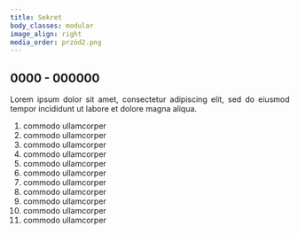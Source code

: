 ```yaml
---
title: Sekret
body_classes: modular
image_align: right
media_order: przód2.png
---
```


<div>
    <h2 class="secret">0000 - 000000</h2>
    <p class="secret">Lorem ipsum dolor sit amet, consectetur adipiscing elit, sed do eiusmod tempor incididunt ut labore et dolore magna aliqua.
    </p>
    <ol>
        <li class=secret>commodo ullamcorper</li>
        <li class=secret>commodo ullamcorper</li>
        <li class=secret>commodo ullamcorper</li>
        <li class=secret>commodo ullamcorper</li>
        <li class=secret>commodo ullamcorper</li>
        <li class=secret>commodo ullamcorper</li>
        <li class=secret>commodo ullamcorper</li>
        <li class=secret>commodo ullamcorper</li>
        <li class=secret>commodo ullamcorper</li>
        <li class=secret>commodo ullamcorper</li>
        <li class=secret>commodo ullamcorper</li>
    </ol>
</div>

<script>
    let b = baffle('.secret', {characters: '▀▄█▌▐░▒▓', speed: 50}).start();
</script>
<style>
    .secret{
        text-align: justify;
    }
</style>